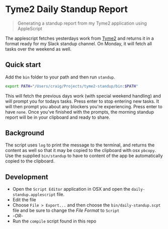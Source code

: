 Tyme2 Daily Standup Report
===============================================================================
> Generating a standup report from my Tyme2 application using AppleScript

The applescript fetches yesterdays work from [Tyme2][tyme2] and returns it in
a format ready for my Slack standup channel. On Monday, it will fetch all tasks
over the weekend as well.

## Quick start

Add the `bin` folder to your path and then run `standup`.

```bash
export PATH="/Users/craig/Projects/tyme2-standup/bin:$PATH"
```

This will fetch the previous days work (with special weekend handling) and will
prompt you for todays tasks. Press enter to stop entering new tasks. It will
then prompt you about any blockers you're experiencing. Press enter to have
`none`. Once you've finished with the prompts, the morning standup report will
be in your clipboard and ready to share.

## Background

The script uses `log` to print the message to the terminal, and returns the
content as well so that it may be copied to the clipboard with osx `pbcopy`.
Use the supplied `bin/standup` to have to content of the app be automatically
copied to the clipboard.

## Development

* Open the `Script Editor` application in OSX and open the
  `daily-standup.applescript` file.
* Edit the file
* Choose `File > Export...` and then choose the `bin/daily-standup.scpt` file
  and be sure to change the *File Format* to `Script`
* -*OR*-
* Run the `compile` script found in this repo

[tyme2]: http://tyme-app.com/
